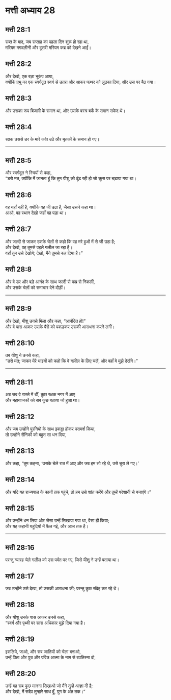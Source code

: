 # मत्ती अध्याय 28

## मत्ती 28:1

सब्त के बाद, जब सप्ताह का पहला दिन शुरू हो रहा था,  
मरियम मगदलीनी और दूसरी मरियम कब्र को देखने आईं।

## मत्ती 28:2

और देखो, एक बड़ा भूकंप आया,  
क्योंकि प्रभु का एक स्वर्गदूत स्वर्ग से उतरा और आकर पत्थर को लुढ़का दिया, और उस पर बैठ गया।

## मत्ती 28:3

और उसका रूप बिजली के समान था, और उसके वस्त्र बर्फ के समान सफेद थे।

## मत्ती 28:4

रक्षक उससे डर के मारे कांप उठे और मृतकों के समान हो गए।

---

## मत्ती 28:5

और स्वर्गदूत ने स्त्रियों से कहा,  
“डरो मत, क्योंकि मैं जानता हूं कि तुम यीशु को ढूंढ रही हो जो क्रूस पर चढ़ाया गया था।

## मत्ती 28:6

वह यहाँ नहीं है, क्योंकि वह जी उठा है, जैसा उसने कहा था।  
आओ, वह स्थान देखो जहाँ वह पड़ा था।

## मत्ती 28:7

और जल्दी से जाकर उसके चेलों से कहो कि वह मरे हुओं में से जी उठा है;  
और देखो, वह तुमसे पहले गलील जा रहा है।  
वहाँ तुम उसे देखोगे; देखो, मैंने तुमसे कह दिया है।”

## मत्ती 28:8

और वे डर और बड़े आनंद के साथ जल्दी से कब्र से निकलीं,  
और उसके चेलों को समाचार देने दौड़ीं।

---

## मत्ती 28:9

और देखो, यीशु उनसे मिला और कहा, “आनंदित हो!”  
और वे पास आकर उसके पैरों को पकड़कर उसकी आराधना करने लगीं।

## मत्ती 28:10

तब यीशु ने उनसे कहा,  
“डरो मत; जाकर मेरे भाइयों को कहो कि वे गलील के लिए चलें, और वहाँ वे मुझे देखेंगे।”

---

## मत्ती 28:11

अब जब वे रास्ते में थीं, कुछ रक्षक नगर में आए  
और महायाजकों को सब कुछ बताया जो हुआ था।

## मत्ती 28:12

और जब उन्होंने पुरनियों के साथ इकट्ठा होकर परामर्श किया,  
तो उन्होंने सैनिकों को बहुत सा धन दिया,

## मत्ती 28:13

और कहा, “तुम कहना, ‘उसके चेले रात में आए और जब हम सो रहे थे, उसे चुरा ले गए।’

## मत्ती 28:14

और यदि यह राज्यपाल के कानों तक पहुंचे, तो हम उसे शांत करेंगे और तुम्हें परेशानी से बचाएंगे।”

## मत्ती 28:15

और उन्होंने धन लिया और जैसा उन्हें सिखाया गया था, वैसा ही किया;  
और यह कहानी यहूदियों में फैल गई, और आज तक है।

---

## मत्ती 28:16

परन्तु ग्यारह चेले गलील को उस पर्वत पर गए, जिसे यीशु ने उन्हें बताया था।

## मत्ती 28:17

जब उन्होंने उसे देखा, तो उसकी आराधना की; परन्तु कुछ संदेह कर रहे थे।

## मत्ती 28:18

और यीशु उनके पास आकर उनसे कहा,  
“स्वर्ग और पृथ्वी पर सारा अधिकार मुझे दिया गया है।

## मत्ती 28:19

इसलिये, जाओ, और सब जातियों को चेला बनाओ,  
उन्हें पिता और पुत्र और पवित्र आत्मा के नाम से बपतिस्मा दो,

## मत्ती 28:20

उन्हें वह सब कुछ मानना सिखाओ जो मैंने तुम्हें आज्ञा दी है;  
और देखो, मैं सदैव तुम्हारे साथ हूँ, युग के अंत तक।”
